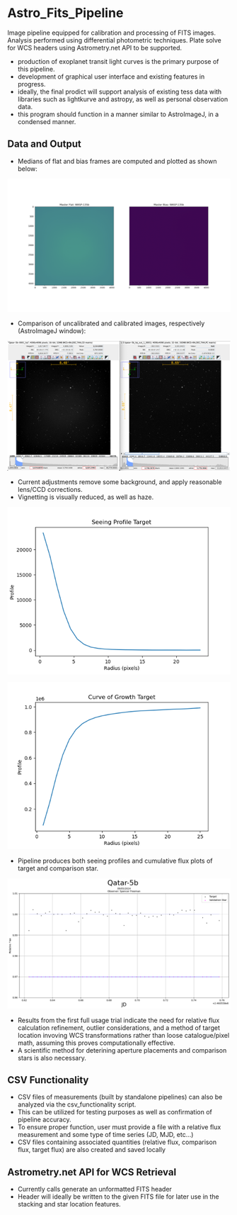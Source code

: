 # Astro_Fits_Pipeline
Image pipeline equipped for calibration and processing of FITS images. Analysis performed using differential photometric techniques. Plate solve for WCS headers using Astrometry.net API to be supported.
- production of exoplanet transit light curves is the primary purpose of this pipeline.
- development of graphical user interface and existing features in progress.
- ideally, the final prodict will support analysis of existing tess data with libraries such as lightkurve and astropy, as well as personal observation data.
- this program should function in a manner similar to AstroImageJ, in a condensed manner.

## Data and Output
- Medians of flat and bias frames are computed and plotted as shown below:

![image](./static/master_frames.png)

- Comparison of uncalibrated and calibrated images, respectively (AstroImageJ window):
  
![image](./static/comparison.png)

- Current adjustments remove some background, and apply reasonable lens/CCD corrections.
- Vignetting is visually reduced, as well as haze.

![image](./static/sp.png)

![image](./static/test.png)

- Pipeline produces both seeing profiles and cumulative flux plots of target and comparison star.

![image](./static/lightCurveOutput.png)

- Results from the first full usage trial indicate the need for relative flux calculation refinement, outlier considerations, and a method of target location invoving WCS transformations rather than loose catalogue/pixel math, assuming this proves computationally effective.
- A scientific method for deterining aperture placements and comparison stars is also necessary.

## CSV Functionality
- CSV files of measurements (built by standalone pipelines) can also be analyzed via the csv_functionality script.
- This can be utilized for testing purposes as well as confirmation of pipeline accuracy.
- To ensure proper function, user must provide a file with a relative flux measurement and some type of time series (JD, MJD, etc...)
- CSV files containing associated quantities (relative flux, comparison flux, target flux) are also created and saved locally

## Astrometry.net API for WCS Retrieval
- Currently calls generate an unformatted FITS header
- Header will ideally be written to the given FITS file for later use in the stacking and star location features.
